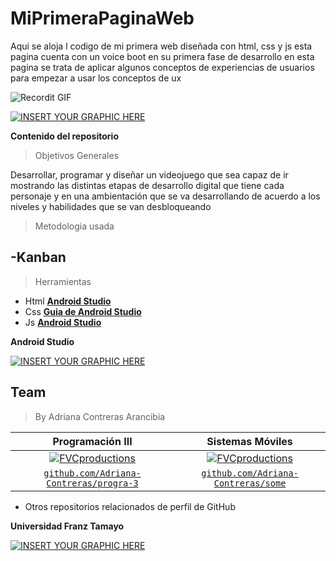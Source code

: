 # MiPrimeraPaginaWeb

Aqui se aloja l codigo de mi primera web diseñada con html, css y js esta pagina cuenta con un voice boot en su primera fase de desarrollo
en esta pagina se trata de aplicar algunos conceptos de experiencias de usuarios para empezar a usar los conceptos de ux 


![Recordit GIF](https://i.pinimg.com/originals/29/bc/09/29bc09e91948e3354f3cda0809b5be1e.gif)


[![INSERT YOUR GRAPHIC HERE](https://i.pinimg.com/236x/46/44/41/46444154aa60cc85e5985cf9b641e9e1.jpg)]()

**Contenido del repositorio**

>  Objetivos Generales

Desarrollar, programar y diseñar un videojuego que sea capaz de ir mostrando las distintas etapas de desarrollo digital
que tiene cada personaje y en una ambientación que se va desarrollando de acuerdo a los niveles y habilidades que se van desbloqueando 

> Metodologia usada

-Kanban
- 


> Herramientas

- Html  <a href="https://developer.android.com/studio" target="_blank">**Android Studio**</a> 
-  Css <a href="https://developer.android.com/studio/intro" target="_blank">**Guia de Android Studio**</a> 
- Js  <a href="https://developer.android.com/studio" target="_blank">**Android Studio**</a> 

**Android Studio**


[![INSERT YOUR GRAPHIC HERE](https://cdn.svgporn.com/logos/html-5.svg)]()




## Team

> By Adriana Contreras Arancibia

| <a  target="_blank">**Programación III**</a> | <a  target="_blank">**Sistemas Móviles**</a> | 
| :---: |:---:| 
| [![FVCproductions](https://i.pinimg.com/236x/bf/57/22/bf5722a893a4e0faa48aa0ce10d8d981.jpg)](http://fvcproductions.com)    | [![FVCproductions](https://i.pinimg.com/236x/4f/b4/c2/4fb4c2dcbe63dd0eb6ec50c163701dfb.jpg)](http://fvcproductions.com) | 
| <a href="https://github.com/Adriana-Contreras/progra-3" target="_blank">`github.com/Adriana-Contreras/progra-3`</a> | <a href="https://github.com/Adriana-Contreras/some" target="_blank">`github.com/Adriana-Contreras/some`</a> | 

- Otros repositorios relacionados de perfil de GitHub



**Universidad Franz Tamayo**

[![INSERT YOUR GRAPHIC HERE](https://s3.amazonaws.com/evaluar-test-media-bucket/PROCESS/image/95/PROCESS_7f9f6fb7-51a5-4dc5-914b-3e4e708c8195_233a856f-d0ac-47ce-bfb7-1a22c628458b.png)]()
